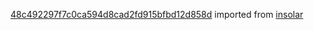 [48c492297f7c0ca594d8cad2fd915bfbd12d858d](https://github.com/insolar/insolar/commit/48c492297f7c0ca594d8cad2fd915bfbd12d858d) imported from [insolar](https://github.com/insolar/insolar)

